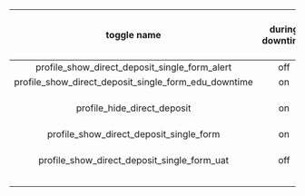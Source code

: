 


|toggle name|during downtime | UI |	calls y/n (should be) |	during uat |	calls y/n (should be) | UI | 
|:-:|:-:|:-:|:-:|:-:|:-:|:-:|
|profile_show_direct_deposit_single_form_alert|off|y||off|y||
|profile_show_direct_deposit_single_form_edu_downtime|on|no edu calls||on|no edu calls||
|profile_hide_direct_deposit|on|n (this overrides all calls unless we're running UAT and enable `profile_show_direct_deposit_single_form_uat`)||on|n||
|profile_show_direct_deposit_single_form|on|y||on|y||
|profile_show_direct_deposit_single_form_uat|off|n||on conditionally (per user)|y (this overrides profile_hide_direct_deposit)||
||||||||
||||||||



